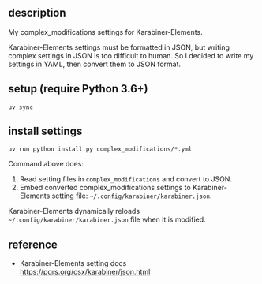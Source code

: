 ## description
My complex_modifications settings for Karabiner-Elements.

Karabiner-Elements settings must be formatted in JSON,
but writing complex settings in JSON is too difficult to human.
So I decided to write my settings in YAML, then convert them to JSON format.

## setup (require Python 3.6+)

```
uv sync
```

## install settings

```
uv run python install.py complex_modifications/*.yml
```

Command above does:
1. Read setting files in `complex_modifications` and convert to JSON.
2. Embed converted complex_modifications settings to Karabiner-Elements setting file: `~/.config/karabiner/karabiner.json`.

Karabiner-Elements dynamically reloads `~/.config/karabiner/karabiner.json` file when it is modified.

## reference
- Karabiner-Elements setting docs
  https://pqrs.org/osx/karabiner/json.html
